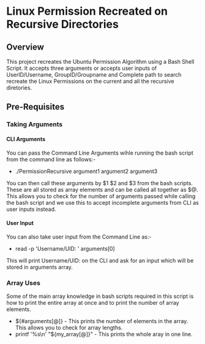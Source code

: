 # Linux Permission Recreated on Recursive Directories

## Overview

This project recreates the Ubuntu Permission Algorithm using a Bash Shell Script. It accepts three arguments or accepts user inputs of UserID/Username, GroupID/Groupname and Complete path to search recreate the Linux Permissions on the current and all the recursive diretories.

## Pre-Requisites

### Taking Arguments

#### CLI Arguments

You can pass the Command Line Arguments wihle running the bash script from the command line as follows:-
* ./PermissionRecursive argument1 argument2 argument3

You can then call these arguments by $1 $2 and $3 from the bash scripts. These are all stored as array elements and can be called all together as $@. This allows you to check for the number of arguments passed while calling the bash script and we use this to accept incomplete arguments from CLI as user inputs instead.

#### User Input

You can also take user input from the Command Line as:-
* read -p 'Username/UID: ' arguments[0]

This will print Username/UID: on the CLI and ask for an input which will be stored in arguments array.

### Array Uses

Some of the main array knowledge in bash scripts required in this script is how to print the entire array at once and to print the number of array elements.

* ${#arguments[@]} - This prints the number of elements in the array. This allows you to check for array lengths.
* printf '%s\n' "${my_array[@]}" - This prints the whole aray in one line.

